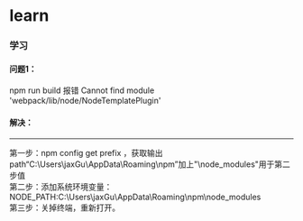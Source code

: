# learn
### 学习
#### 问题1：
npm run build 报错 Cannot find module 'webpack/lib/node/NodeTemplatePlugin' <br>
#### 解决：
<hr>
第一步：npm config get prefix ，获取输出path“C:\Users\jaxGu\AppData\Roaming\npm”加上"\node_modules"用于第二步值<br>
第二步：添加系统环境变量：NODE_PATH:C:\Users\jaxGu\AppData\Roaming\npm\node_modules<br>
第三步：关掉终端，重新打开。<br>
